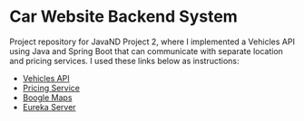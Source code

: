# Car Website Backend System

Project repository for JavaND Project 2, where I implemented a Vehicles API using Java and Spring Boot that can communicate with separate location and pricing services.
I used these links below as instructions:
- [Vehicles API](vehicles-api/README.md)
- [Pricing Service](pricing-service/README.md)
- [Boogle Maps](boogle-maps/README.md)
- [Eureka Server](eureka-server/README.md)
